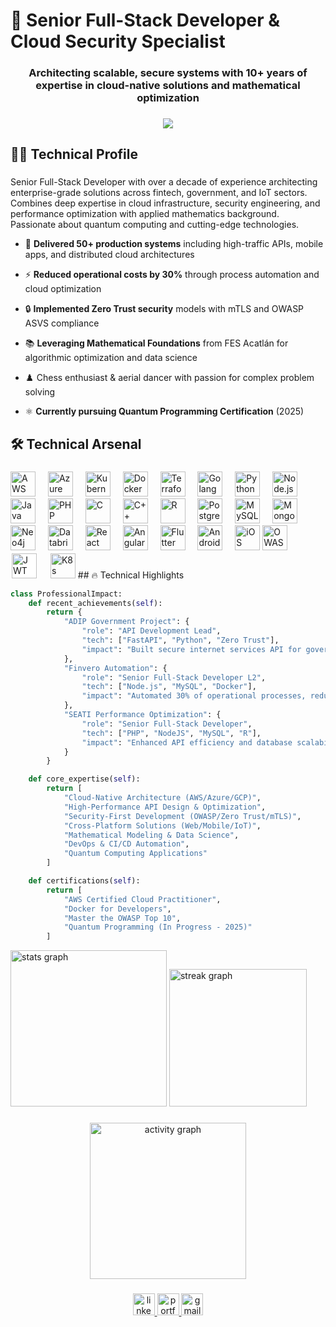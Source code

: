 <h1><span>🚀 Senior Full-Stack Developer &amp; Cloud Security Specialist</span></h1>
<span class="ds-markdown-html">
<h3 align="center">Architecting scalable, secure systems with 10+ years of expertise in cloud-native solutions and mathematical optimization</h3></span><h3></h3><span class="ds-markdown-html"><div align="center">
  <img src="https://visitor-badge.laobi.icu/badge?page_id=OdinoCano.OdinoCano&amp;"  />
</div></span><h3></h3><h2><span>👨‍💻 Technical Profile</span></h2><h3></h3><span class="ds-markdown-html"><p align="left">
Senior Full-Stack Developer with over a decade of experience architecting enterprise-grade solutions across fintech, government, and IoT sectors. Combines deep expertise in cloud infrastructure, security engineering, and performance optimization with applied mathematics background. Passionate about quantum computing and cutting-edge technologies.</span><ul><li><p class="ds-markdown-paragraph"><span>🔭 </span><strong><span>Delivered 50+ production systems</span></strong><span> including high-traffic APIs, mobile apps, and distributed cloud architectures</span></p></li><li><p class="ds-markdown-paragraph"><span>⚡ </span><strong><span>Reduced operational costs by 30%</span></strong><span> through process automation and cloud optimization</span></p></li><li><p class="ds-markdown-paragraph"><span>🔒 </span><strong><span>Implemented Zero Trust security</span></strong><span> models with mTLS and OWASP ASVS compliance</span></p></li><li><p class="ds-markdown-paragraph"><span>📚 </span><strong><span>Leveraging Mathematical Foundations</span></strong><span> from FES Acatlán for algorithmic optimization and data science</span></p></li><li><p class="ds-markdown-paragraph"><span>♟️ Chess enthusiast &amp; aerial dancer with passion for complex problem solving</span></p></li><li><p class="ds-markdown-paragraph"><span>⚛️ </span><strong><span>Currently pursuing Quantum Programming Certification</span></strong><span> (2025)</span></p></li></ul><span class="ds-markdown-html"></p></span><h3></h3><h2><span>🛠️ Technical Arsenal</span></h2><h3></h3><span class="ds-markdown-html"><div align="left">
  <!-- Cloud &amp; DevOps -->
  <img src="https://cdn.jsdelivr.net/gh/devicons/devicon/icons/amazonwebservices/amazonwebservices-original.svg" height="40" alt="AWS" title="AWS"/>
  <img width="12" />
  <img src="https://cdn.jsdelivr.net/gh/devicons/devicon/icons/azure/azure-original.svg" height="40" alt="Azure" title="Azure"/>
  <img width="12" />
  <img src="https://cdn.jsdelivr.net/gh/devicons/devicon/icons/kubernetes/kubernetes-plain.svg" height="40" alt="Kubernetes" title="Kubernetes"/>
  <img width="12" />
  <img src="https://cdn.jsdelivr.net/gh/devicons/devicon/icons/docker/docker-original.svg" height="40" alt="Docker" title="Docker"/>
  <img width="12" />
  <img src="https://cdn.jsdelivr.net/gh/devicons/devicon/icons/terraform/terraform-original.svg" height="40" alt="Terraform" title="Terraform"/>
  <img width="12" /></span><span class="ds-markdown-html">  <!-- Backend --></span><span class="ds-markdown-html">  <img src="https://cdn.jsdelivr.net/gh/devicons/devicon/icons/go/go-original-wordmark.svg" height="40" alt="Golang" title="Golang"/>
  <img width="12" />
  <img src="https://cdn.jsdelivr.net/gh/devicons/devicon/icons/python/python-original.svg" height="40" alt="Python" title="Python"/>
  <img width="12" />
  <img src="https://cdn.jsdelivr.net/gh/devicons/devicon/icons/nodejs/nodejs-original.svg" height="40" alt="Node.js" title="Node.js"/>
  <img width="12" />
  <img src="https://cdn.jsdelivr.net/gh/devicons/devicon/icons/java/java-original.svg" height="40" alt="Java" title="Java"/>
  <img width="12" />
  <img src="https://cdn.jsdelivr.net/gh/devicons/devicon/icons/php/php-original.svg" height="40" alt="PHP" title="PHP"/>
  <img width="12" />
  <img src="https://cdn.jsdelivr.net/gh/devicons/devicon/icons/c/c-original.svg" height="40" alt="C" title="C"/>
  <img width="12" />
  <img src="https://cdn.jsdelivr.net/gh/devicons/devicon/icons/cplusplus/cplusplus-original.svg" height="40" alt="C++" title="C++"/>
  <img width="12" />
  <img src="https://cdn.jsdelivr.net/gh/devicons/devicon/icons/r/r-original.svg" height="40" alt="R" title="R"/>
  <img width="12" /></span><span class="ds-markdown-html">  <!-- Databases --></span><span class="ds-markdown-html">  <img src="https://cdn.jsdelivr.net/gh/devicons/devicon/icons/postgresql/postgresql-original.svg" height="40" alt="PostgreSQL" title="PostgreSQL"/>
  <img width="12" />
  <img src="https://cdn.jsdelivr.net/gh/devicons/devicon/icons/mysql/mysql-original.svg" height="40" alt="MySQL" title="MySQL"/>
  <img width="12" />
  <img src="https://cdn.jsdelivr.net/gh/devicons/devicon/icons/mongodb/mongodb-original.svg" height="40" alt="MongoDB" title="MongoDB"/>
  <img width="12" />
  <img src="https://cdn.jsdelivr.net/gh/devicons/devicon/icons/neo4j/neo4j-original.svg" height="40" alt="Neo4j" title="Neo4j"/>
  <img width="12" />
  <img src="https://img.icons8.com/color/48/databricks.png" height="40" alt="Databricks" title="Databricks"/>
  <img width="12" /></span><span class="ds-markdown-html">  <!-- Frontend &amp; Mobile --></span><span class="ds-markdown-html">  <img src="https://cdn.jsdelivr.net/gh/devicons/devicon/icons/react/react-original.svg" height="40" alt="React" title="React"/>
  <img width="12" />
  <img src="https://cdn.jsdelivr.net/gh/devicons/devicon/icons/angular/angular-original.svg" height="40" alt="Angular" title="Angular"/>
  <img width="12" />
  <img src="https://cdn.jsdelivr.net/gh/devicons/devicon/icons/flutter/flutter-original.svg" height="40" alt="Flutter" title="Flutter"/>
  <img width="12" />
  <img src="https://cdn.jsdelivr.net/gh/devicons/devicon/icons/android/android-original.svg" height="40" alt="Android" title="Android"/>
  <img width="12" />
  <img src="https://cdn.jsdelivr.net/gh/devicons/devicon/icons/swift/swift-original.svg" height="40" alt="iOS" title="iOS"/></span><span class="ds-markdown-html">  <!-- Security --></span><span class="ds-markdown-html">  <img src="https://img.icons8.com/color/48/owasp.png" height="40" alt="OWASP" title="OWASP"/>
  <img width="12" />
  <img src="https://jwt.io/img/pic_logo.svg" height="40" alt="JWT" title="JWT" style="background:white;padding:2px;"/>
  <img width="12" />
  <img src="https://www.vectorlogo.zone/logos/kubernetes/kubernetes-icon.svg" height="40" alt="K8s Security" title="K8s Security"/>
## 🔥 Technical Highlights

```python
class ProfessionalImpact:
    def recent_achievements(self):
        return {
            "ADIP Government Project": {
                "role": "API Development Lead",
                "tech": ["FastAPI", "Python", "Zero Trust"],
                "impact": "Built secure internet services API for government sector"
            },
            "Finvero Automation": {
                "role": "Senior Full-Stack Developer L2",
                "tech": ["Node.js", "MySQL", "Docker"],
                "impact": "Automated 30% of operational processes, reduced L1 support time by 20%"
            },
            "SEATI Performance Optimization": {
                "role": "Senior Full-Stack Developer",
                "tech": ["PHP", "NodeJS", "MySQL", "R"],
                "impact": "Enhanced API efficiency and database scalability for financial systems"
            }
        }

    def core_expertise(self):
        return [
            "Cloud-Native Architecture (AWS/Azure/GCP)",
            "High-Performance API Design & Optimization",
            "Security-First Development (OWASP/Zero Trust/mTLS)",
            "Cross-Platform Solutions (Web/Mobile/IoT)",
            "Mathematical Modeling & Data Science",
            "DevOps & CI/CD Automation",
            "Quantum Computing Applications"
        ]

    def certifications(self):
        return [
            "AWS Certified Cloud Practitioner",
            "Docker for Developers",
            "Master the OWASP Top 10",
            "Quantum Programming (In Progress - 2025)"
        ]
```
  <img src="https://github-readme-stats.vercel.app/api?username=OdinoCano&amp;hide_title=false&amp;hide_rank=false&amp;show_icons=true&amp;include_all_commits=true&amp;count_private=true&amp;disable_animations=false&amp;theme=dark&amp;locale=en&amp;hide_border=false&amp;order=1" height="250" alt="stats graph"  />
  <img src="https://streak-stats.demolab.com?user=OdinoCano&amp;locale=en&amp;mode=weekly&amp;theme=dark&amp;hide_border=false&amp;border_radius=5&amp;date_format=j/n%5B/Y%5D&amp;order=3" height="220" alt="streak graph"  />
</div></span><h3></h3><span class="ds-markdown-html"><div align="center">
  <img src="https://github-readme-activity-graph.vercel.app/graph?username=OdinoCano&amp;bg_color=000000&amp;color=ffffff&amp;line=00ff00&amp;point=ffffff&amp;area=true&amp;hide_border=true" height="250" alt="activity graph" />
</div></span><h3></h3><span class="ds-markdown-html"><div align="center">
  <a href="https://linkedin.com/in/edgar-misael-cano-dominguez-234333228" target="_blank">
    <img src="https://img.shields.io/static/v1?message=LinkedIn&amp;logo=linkedin&amp;label=&amp;color=0077B5&amp;logoColor=white&amp;labelColor=&amp;style=for-the-badge" height="35" alt="linkedin logo"  />
  </a>
  <a href="https://cv4me.net" target="_blank">
    <img src="https://img.shields.io/static/v1?message=Portfolio&amp;logo=react&amp;label=&amp;color=61DAFB&amp;logoColor=white&amp;labelColor=&amp;style=for-the-badge" height="35" alt="portfolio logo"  />
  </a>
  <a href="mailto:edgarcano.166@gmail.com" target="_blank">
    <img src="https://img.shields.io/static/v1?message=Gmail&amp;logo=gmail&amp;label=&amp;color=D14836&amp;logoColor=white&amp;labelColor=&amp;style=for-the-badge" height="35" alt="gmail logo"  />
  </a>
</div></span><h3></h3>
